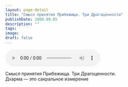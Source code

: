 ```yaml
---
layout: page-detail
title: "Смысл принятия Прибежища. Три Драгоценности"
publishDate: 2008.09.05
description: ""
tags:
image:
draft: false
---
```


<audio title="2008.09.05 - Смысл принятия Прибежища. Три Драгоценности.mp3" src="/upload/iblock/e01/e01b0f9400b1d3108e07bcecfdffe6ae.mp3" controls=""></audio>

 Смысл принятия Прибежища. Три Драгоценности.  
 Дхарма — это сакральное измерение   

  
